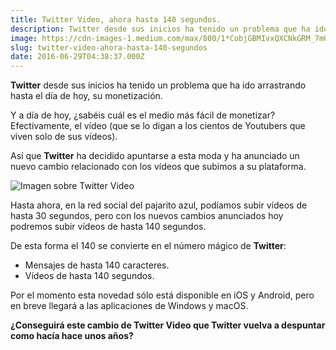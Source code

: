 ```yaml
---
title: Twitter Video, ahora hasta 140 segundos.
description: Twitter desde sus inicios ha tenido un problema que ha ido arrastrando hasta el día de hoy, su monetización.
image: https://cdn-images-1.medium.com/max/800/1*CobjGBMIvxQXCNkGRM_7mQ.png
slug: twitter-video-ahora-hasta-140-segundos
date: 2016-06-29T04:38:37.000Z
---
```


**Twitter** desde sus inicios ha tenido un problema que ha ido arrastrando hasta el día de hoy, su monetización.

Y a día de hoy, ¿sabéis cuál es el medio más fácil de monetizar? Efectivamente, el vídeo (que se lo digan a los cientos de Youtubers que viven solo de sus vídeos).

Así que **Twitter** ha decidido apuntarse a esta moda y ha anunciado un nuevo cambio relacionado con los vídeos que subimos a su plataforma.

![Imagen sobre Twitter Video](https://cdn-images-1.medium.com/max/800/1*CobjGBMIvxQXCNkGRM_7mQ.png)

Hasta ahora, en la red social del pajarito azul, podíamos subir vídeos de hasta 30 segundos, pero con los nuevos cambios anunciados hoy podremos subir vídeos de hasta 140 segundos.

De esta forma el 140 se convierte en el número mágico de **Twitter**:

- Mensajes de hasta 140 caracteres.
- Vídeos de hasta 140 segundos.

Por el momento esta novedad sólo está disponible en iOS y Android, pero en breve llegará a las aplicaciones de Windows y macOS.

**¿Conseguirá este cambio de Twitter Video que Twitter vuelva a despuntar como hacía hace unos años?**
